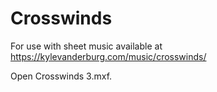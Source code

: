 # Crosswinds

For use with sheet music available at https://kylevanderburg.com/music/crosswinds/

Open Crosswinds 3.mxf.
